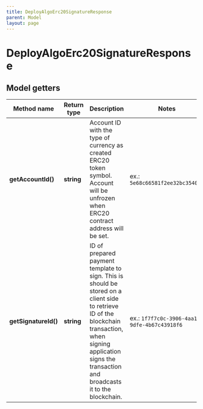 ```yaml
---
title: DeployAlgoErc20SignatureResponse
parent: Model
layout: page
---
```


# DeployAlgoErc20SignatureResponse

## Model getters

Method name | Return type | Description | Notes
------------ | ------------- | ------------- | -------------
**getAccountId()** | **string** | Account ID with the type of currency as created ERC20 token symbol. Account will be unfrozen when ERC20 contract address will be set. | ex.: `5e68c66581f2ee32bc354087`
**getSignatureId()** | **string** | ID of prepared payment template to sign. This is should be stored on a client side to retrieve ID of the blockchain transaction, when signing application signs the transaction and broadcasts it to the blockchain. | ex.: `1f7f7c0c-3906-4aa1-9dfe-4b67c43918f6`

